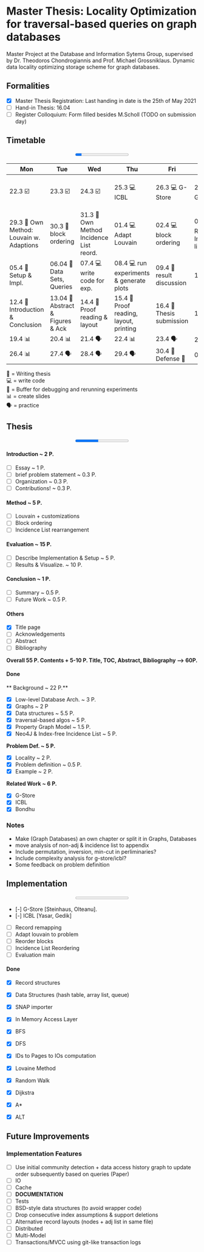 # Master Thesis:  Locality Optimization for traversal-based queries on graph databases

Master Project at the Database and Information Sytems Group, supervised by Dr. Theodoros Chondrogiannis and Prof. Michael Grossniklaus. Dynamic data locality optimizing storage scheme for graph databases.  

## Formalities
- [x] Master Thesis Registration: Last handing in date is the 25th of May 2021  
- [ ] Hand-in Thesis: 16.04
- [ ] Register Colloquium: Form filled besides M.Scholl (TODO on submission day)

## Timetable
<p style="text-align: center;">
<progress id="time" value="3" max="26">Time</progress>



| Mon  	| Tue  	| Wed  	| Thu  	| Fri  	| Sat  	| Sun  	|
|---	|---	|---	|---	|---	|---	|---	|
|22.3  :ballot_box_with_check: | 23.3 :ballot_box_with_check:   |  24.3 :ballot_box_with_check:	|   25.3 :computer: ICBL 	|   26.3 :computer: G-Store	|  27.3 :computer: G-Store 	| 28.3 :computer: remap IDs & Debugging  	|
|  29.3 :pencil: Own Method: Louvain w. Adaptions 	| 30.3 :pencil: block ordering   | 31.3 :pencil: Own Method Incidence List reord.  	| 01.4 :computer: Adapt Louvain |  02.4  :computer: block ordering 	| 03.4 :computer: Rearrange Incidence list 	| 04.4 :computer: debugging  	|
| 05.4 :pencil: Setup & Impl.  	| 06.04  :pencil: Data Sets, Queries 	|  07.4 :computer: write code for exp.	| 08.4 :computer: run experiments & generate plots  	| 09.4 :pencil: result discussion   | 10.4  :floppy_disk: 	|  11.4 :floppy_disk: 	|
| 12.4 :pencil: Introduction & Conclusion  	| 13.04 :pencil: Abstract & Figures  & Ack  	| 14.4 :pencil: Proof reading & layout  	|  15.4 :pencil: Proof reading, layout, printing 	|  16.4 :dart: Thesis submission 	| 17.4 :beers:  	|   18.4 :beers:	|
| 19.4  :bar_chart: 	|   20.4 :bar_chart:	|   21.4 :speaking_head:	|   22.4 :bar_chart:	|   23.4 :speaking_head:	|  24.4 :sleeping:	|   25.4 :sleeping:	|
| 26.4  :bar_chart: 	|   27.4 :speaking_head: |  28.4  :speaking_head:	|   29.4 :speaking_head:	|   30.4 :dart: Defense	:checkered_flag: |  01.5 :beers:	|   02.5 :beers:	|
</p>

:pencil: = Writing thesis  
:computer: = write code  
:floppy_disk: = Buffer for debugging and rerunning experiments  
:bar_chart: = create slides  
:speaking_head: = practice  

## Thesis  
<p style="text-align: center;">
<progress id="write" value="3" max="7">Thesis</progress>
</p>

#### Introduction ~ 2 P. 
- [ ] Essay ~ 1 P.
- [ ] brief problem statement ~ 0.3 P.
- [ ] Organization ~ 0.3 P.
- [ ] Contributions! ~ 0.3 P.

#### Method ~ 5 P.
- [ ] Louvain + customizations
- [ ] Block ordering
- [ ] Incidence List rearrangement

#### Evaluation ~ 15 P.
- [ ] Describe Implementation & Setup ~ 5 P.
- [ ] Results & Visualize. ~ 10 P.

#### Conclusion ~ 1 P.
- [ ] Summary ~ 0.5 P.
- [ ] Future Work ~ 0.5 P.

#### Others
- [x] Title page
- [ ] Acknowledgements
- [ ] Abstract
- [ ] Bibliography

**Overall 55 P. Contents + 5-10 P. Title, TOC, Abstract, Bibliography --> 60P.**

#### Done
** Background ~ 22 P.**  
- [x] Low-level Database Arch. ~ 3 P.
- [x] Graphs ~ 2 P
- [x] Data structures ~ 5.5 P.
- [x] traversal-based algos ~ 5 P.
- [x] Property Graph Model ~ 1.5 P.
- [x] Neo4J & Index-free Incidence List ~ 5 P.

**Problem Def. ~ 5 P.**  
- [x] Locality ~ 2 P.
- [x] Problem definition ~ 0.5 P.
- [x] Example ~ 2 P.

**Related Work ~ 6 P.**  
- [x] G-Store
- [x] ICBL
- [x] Bondhu

### Notes
- Make (Graph Databases) an own chapter or split it in Graphs, Databases
- move analysis of non-adj & incidence list to appendix
- Include permutation, inversion, min-cut in perliminaries?
- Include complexity analysis for g-store/icbl?
- Some feedback on problem definition

## Implementation
<p style="text-align: center;">
<progress id="file" value="0" max="7">Implementation</progress>
</p>  

- [-] G-Store  [Steinhaus, Olteanu].
- [-] ICBL [Yasar, Gedik]
- [ ] Record remapping
- [ ] Adapt louvain to problem
- [ ] Reorder blocks
- [ ] Incidence List Reordering
- [ ] Evaluation main

#### Done
- [x] Record structures  
- [x] Data Structures (hash table, array list, queue)
- [x] SNAP importer
- [x] In Memory Access Layer 
- [x] BFS
- [x] DFS
- [x] IDs to Pages to IOs computation
- [x] Lovaine Method
- [x] Random Walk
- [x] Dijkstra
- [x] A\*
- [x] ALT



## Future Improvements
### Implementation Features
- [ ] Use initial community detection + data access history graph to update order subsequently based on queries (Paper)
- [ ] IO
- [ ] Cache
- [ ] __DOCUMENTATION__
- [ ] Tests
- [ ] BSD-style data structures (to avoid wrapper code)
- [ ] Drop consecutive index assumptions & support deletions
- [ ] Alternative record layouts (nodes + adj list in same file)
- [ ] Distributed
- [ ] Multi-Model
- [ ] Transactions/MVCC using git-like transaction logs
